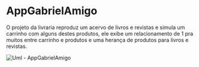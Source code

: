 ﻿# AppGabrielAmigo

O projeto da livraria reproduz um acervo de livros e revistas e simula um carrinho com alguns destes produtos, ele exibe um relacionamento de 1 pra muitos entre carrinho e produtos e uma herança de produtos para livros e revistas.

![Uml - AppGabrielAmigo](https://github.com/user-attachments/assets/f5f45263-e8b7-4488-9290-64270d4c9042)
